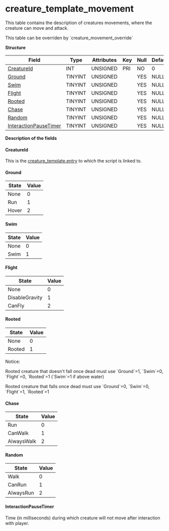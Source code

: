 # creature_template_movement

This table contains the description of creatures movements, where the creature can move and attack.

This table can be overriden by \`creature_movement_override\`

**Structure**

| Field                      | Type    | Attributes | Key | Null | Default | Extra | Comment |
| -------------------------- | ------- | ---------- | --- | ---- | ------- | ----- | ------- |
| [CreatureId][1]            | INT     | UNSIGNED   | PRI | NO   | 0       |       |         |
| [Ground][2]                | TINYINT | UNSIGNED   |     | YES  | NULL    |       |         |
| [Swim][3]                  | TINYINT | UNSIGNED   |     | YES  | NULL    |       |         |
| [Flight][4]                | TINYINT | UNSIGNED   |     | YES  | NULL    |       |         |
| [Rooted][5]                | TINYINT | UNSIGNED   |     | YES  | NULL    |       |         |
| [Chase][6]                 | TINYINT | UNSIGNED   |     | YES  | NULL    |       |         |
| [Random][7]                | TINYINT | UNSIGNED   |     | YES  | NULL    |       |         |
| [InteractionPauseTimer][8] | TINYINT | UNSIGNED   |     | YES  | NULL    |       |         |

[1]: #creatureid
[2]: #ground
[3]: #swim
[4]: #flight
[5]: #rooted
[6]: #chase
[7]: #random
[8]: #interactionpausetimer

**Description of the fields**

#### CreatureId

This is the [creature\_template.entry](http://www.azerothcore.org/wiki/creature_template#creature_template-entry) to which the script is linked to.

#### Ground

| State | Value |
| ----- | ----- |
| None  | 0     |
| Run   | 1     |
| Hover | 2     |

#### Swim

| State | Value |
| ----- | ----- |
| None  | 0     |
| Swim  | 1     |

#### Flight

| State          | Value |
| -------------- | ----- |
| None           | 0     |
| DisableGravity | 1     |
| CanFly         | 2     |

#### Rooted

| State  | Value |
| ------ | ----- |
| None   | 0     |
| Rooted | 1     |

Notice:

Rooted creature that doesn't fall once dead must use \`Ground\`=1, \`Swim\`=0, \`Flight\`=0, \`Rooted\`=1 (\`Swim\`=1 if above water)

Rooted creature that falls once dead must use \`Ground\`=0, \`Swim\`=0, \`Flight\`=1, \`Rooted\`=1

#### Chase

| State      | Value |
| ---------- | ----- |
| Run        | 0     |
| CanWalk    | 1     |
| AlwaysWalk | 2     |

#### Random

| State     | Value |
| --------- | ----- |
| Walk      | 0     |
| CanRun    | 1     |
| AlwaysRun | 2     |

#### InteractionPauseTimer

Time (in milliseconds) during which creature will not move after interaction with player.
